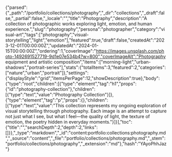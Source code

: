 {"parsed":{"_path":"/portfolio/collections/photography","_dir":"collections","_draft":false,"_partial":false,"_locale":"","title":"Photography","description":"A collection of photographic works exploring light, emotion, and human experience.","slug":"photography","persona":"photographer","category":"visual-art","tags":["photography","visual-storytelling","light","emotion"],"featured":true,"draft":false,"createdAt":"2023-12-01T00:00:00Z","updatedAt":"2024-01-15T00:00:00Z","ordering":1,"coverImage":"https://images.unsplash.com/photo-1492691527719-9d1e07e534b4?w=800","coverImageAlt":"Photography equipment and artistic composition","items":["morning-light","urban-shadows","portrait-series"],"stats":{"totalItems":3,"featured":2,"categories":["nature","urban","portrait"]},"settings":{"displayStyle":"grid","itemsPerPage":12,"showDescription":true},"body":{"type":"root","children":[{"type":"element","tag":"h1","props":{"id":"photography-collection"},"children":[{"type":"text","value":"Photography Collection"}]},{"type":"element","tag":"p","props":{},"children":[{"type":"text","value":"This collection represents my ongoing exploration of visual storytelling through photography. Each image is an attempt to capture not just what I see, but what I feel—the quality of light, the texture of emotion, the poetry hidden in everyday moments."}]}],"toc":{"title":"","searchDepth":2,"depth":2,"links":[]}},"_type":"markdown","_id":"content:portfolio:collections:photography.md","_source":"content","_file":"portfolio/collections/photography.md","_stem":"portfolio/collections/photography","_extension":"md"},"hash":"YAyoPhhJaz"}